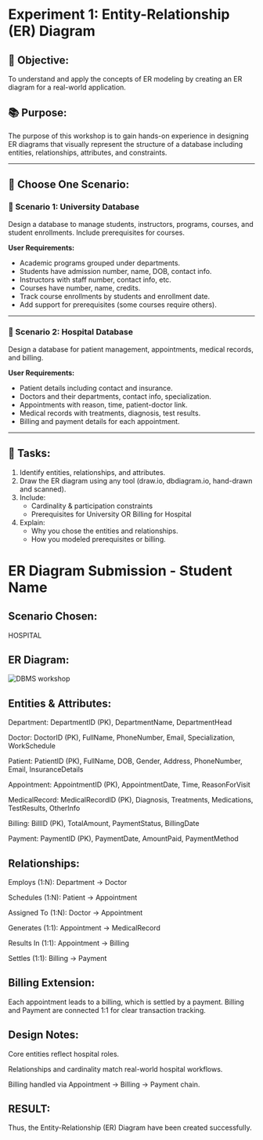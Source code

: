 # Experiment 1: Entity-Relationship (ER) Diagram

## 🎯 Objective:
To understand and apply the concepts of ER modeling by creating an ER diagram for a real-world application.

## 📚 Purpose:
The purpose of this workshop is to gain hands-on experience in designing ER diagrams that visually represent the structure of a database including entities, relationships, attributes, and constraints.

---

## 🧪 Choose One Scenario:

### 🔹 Scenario 1: University Database
Design a database to manage students, instructors, programs, courses, and student enrollments. Include prerequisites for courses.

**User Requirements:**
- Academic programs grouped under departments.
- Students have admission number, name, DOB, contact info.
- Instructors with staff number, contact info, etc.
- Courses have number, name, credits.
- Track course enrollments by students and enrollment date.
- Add support for prerequisites (some courses require others).

---

### 🔹 Scenario 2: Hospital Database
Design a database for patient management, appointments, medical records, and billing.

**User Requirements:**
- Patient details including contact and insurance.
- Doctors and their departments, contact info, specialization.
- Appointments with reason, time, patient-doctor link.
- Medical records with treatments, diagnosis, test results.
- Billing and payment details for each appointment.

---

## 📝 Tasks:
1. Identify entities, relationships, and attributes.
2. Draw the ER diagram using any tool (draw.io, dbdiagram.io, hand-drawn and scanned).
3. Include:
   - Cardinality & participation constraints
   - Prerequisites for University OR Billing for Hospital
4. Explain:
   - Why you chose the entities and relationships.
   - How you modeled prerequisites or billing.

# ER Diagram Submission - Student Name

## Scenario Chosen:

HOSPITAL

## ER Diagram:
![DBMS workshop](https://github.com/user-attachments/assets/149897cd-fd2e-4d85-a1cc-f805bf8ffaa8)

## Entities & Attributes:
Department: DepartmentID (PK), DepartmentName, DepartmentHead

Doctor: DoctorID (PK), FullName, PhoneNumber, Email, Specialization, WorkSchedule

Patient: PatientID (PK), FullName, DOB, Gender, Address, PhoneNumber, Email, InsuranceDetails

Appointment: AppointmentID (PK), AppointmentDate, Time, ReasonForVisit

MedicalRecord: MedicalRecordID (PK), Diagnosis, Treatments, Medications, TestResults, OtherInfo

Billing: BillID (PK), TotalAmount, PaymentStatus, BillingDate

Payment: PaymentID (PK), PaymentDate, AmountPaid, PaymentMethod

## Relationships:
Employs (1:N): Department → Doctor

Schedules (1:N): Patient → Appointment

Assigned To (1:N): Doctor → Appointment

Generates (1:1): Appointment → MedicalRecord

Results In (1:1): Appointment → Billing

Settles (1:1): Billing → Payment

## Billing Extension:
Each appointment leads to a billing, which is settled by a payment. Billing and Payment are connected 1:1 for clear transaction tracking.

## Design Notes:
Core entities reflect hospital roles.

Relationships and cardinality match real-world hospital workflows.

Billing handled via Appointment → Billing → Payment chain.

## RESULT:
Thus, the Entity-Relationship (ER) Diagram have been created successfully.
